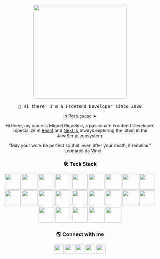 <!-- HEADER -->
<p align="center">
  <img src="https://media.giphy.com/media/cVrccUf0NC1TQlLiZf/giphy.gif" width="300px">
   <br><br>
  <samp>
    👋 Hi there! I'm a Frontend Developer since 2020
  </samp>
  <p align="center"><a href="./README.pt-br.md">In Portuguese ➤</a></p>
</p>

<!-- ABOUT ME -->
<p align="center" style="text-align: center;">
Hi there, my name is Miguel Riquelme, a passionate Frontend Developer.<br>
I specialize in <a href="https://reactjs.org/">React</a> and <a href="https://nextjs.org/">Next.js</a>, always exploring the latest in the JavaScript ecosystem.
</p>

<!-- QUOTE -->
<p align="center">
"May your work be perfect so that, even after your death, it remains."
<br>
― Leonardo da Vinci
</p>

<!-- TECH STACK -->
<h3 align="center">🛠 Tech Stack</h3>
<p align="center">
  <a href="https://reactjs.org/" target="blank"><img src="https://skillicons.dev/icons?i=react" height="50" /></a>
  <a href="https://nextjs.org/" target="blank"><img src="https://skillicons.dev/icons?i=nextjs" height="50" /></a>
  <a href="https://developer.mozilla.org/en-US/docs/Web/JavaScript" target="blank"><img src="https://skillicons.dev/icons?i=js" height="50" /></a>
  <a href="https://www.typescriptlang.org/" target="blank"><img src="https://skillicons.dev/icons?i=ts" height="50" /></a>
  <a href="https://nodejs.org/" target="blank"><img src="https://skillicons.dev/icons?i=nodejs" height="50" /></a>
  <a href="https://expressjs.com/" target="blank"><img src="https://skillicons.dev/icons?i=express" height="50" /></a>
  <a href="https://redux.js.org/" target="blank"><img src="https://skillicons.dev/icons?i=redux" height="50" /></a>
  <a href="https://styled-components.com/" target="blank"><img src="https://skillicons.dev/icons?i=styledcomponents" height="50" /></a>
  <a href="https://tailwindcss.com/" target="blank"><img src="https://skillicons.dev/icons?i=tailwind" height="50" /></a>
  <a href="https://html.spec.whatwg.org/" target="blank"><img src="https://skillicons.dev/icons?i=html" height="50" /></a>
  <a href="https://www.w3.org/Style/CSS/" target="blank"><img src="https://skillicons.dev/icons?i=css" height="50" /></a>
  <a href="https://sass-lang.com/" target="blank"><img src="https://skillicons.dev/icons?i=sass" height="50" /></a>
  <a href="https://git-scm.com/" target="blank"><img src="https://skillicons.dev/icons?i=git" height="50" /></a>
  <a href="https://github.com/" target="blank"><img src="https://skillicons.dev/icons?i=github" height="50" /></a>
  <a href="https://www.docker.com/" target="blank"><img src="https://skillicons.dev/icons?i=docker" height="50" /></a>
  <a href="https://graphql.org/" target="blank"><img src="https://skillicons.dev/icons?i=graphql" height="50" /></a>
  <a href="https://www.mysql.com/" target="blank"><img src="https://skillicons.dev/icons?i=mysql" height="50" /></a>
  <a href="https://jestjs.io/" target="blank"><img src="https://skillicons.dev/icons?i=jest" height="50" /></a>
  <a href="https://vitejs.dev/" target="blank"><img src="https://skillicons.dev/icons?i=vite" height="50" /></a>
  <a href="https://webpack.js.org/" target="blank"><img src="https://skillicons.dev/icons?i=webpack" height="50" /></a>
  <a href="https://www.linux.org/" target="blank"><img src="https://skillicons.dev/icons?i=linux" height="50" /></a>
  <a href="https://www.sqlite.org/" target="blank"><img src="https://skillicons.dev/icons?i=sqlite" height="50" /></a>
  <a href="https://www.postman.com/" target="blank"><img src="https://skillicons.dev/icons?i=postman" height="50" /></a>
</p>



<!-- SOCIAL MEDIA -->
<h3 align="center">🌎 Connect with me</h3>
<p align="center">
  <a href="https://github.com/miguelitodev" target="blank"><img src="https://skillicons.dev/icons?i=github" height="30" /></a>
  <a href="https://linkedin.com/in/miguelitodev" target="blank"><img src="https://skillicons.dev/icons?i=linkedin" height="30" /></a>
  <a href="https://twitter.com/miguelitoodev" target="blank"><img src="https://skillicons.dev/icons?i=twitter" height="30" /></a>
  <a href="https://codepen.io/miguelitodev" target="blank"><img src="https://skillicons.dev/icons?i=codepen" height="30" /></a>
  <a href="https://www.instagram.com/miguelito.dev" target="blank"><img src="https://skillicons.dev/icons?i=instagram" height="30" /></a>
</p>
